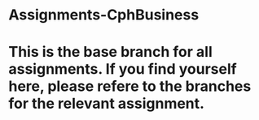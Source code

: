 # Assignments-CphBusiness

# This is the base branch for all assignments. If you find yourself here, please refere to the branches for the relevant assignment.
